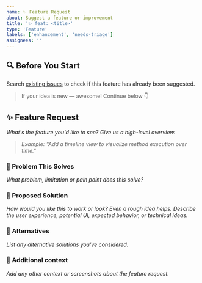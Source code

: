 ```yaml
---
name: ✨ Feature Request
about: Suggest a feature or improvement
title: '✨ feat: <title>'
type: 'Feature'
labels: ['enhancement', 'needs-triage']
assignees: ''
---
```


## 🔍 Before You Start

Search [existing issues](https://github.com/certinia/debug-log-analyzer/issues) to check if this feature has already been suggested.

> If your idea is new — awesome! Continue below 👇

## ✨ Feature Request

_What's the feature you'd like to see? Give us a high-level overview._

> _Example: "Add a timeline view to visualize method execution over time."_

### 🧩 Problem This Solves

_What problem, limitation or pain point does this solve?_

### 🧠 Proposed Solution

_How would you like this to work or look? Even a rough idea helps._
_Describe the user experience, potential UI, expected behavior, or technical ideas._

### 🔄 Alternatives

_List any alternative solutions you've considered._

### 📎 Additional context

_Add any other context or screenshots about the feature request._
